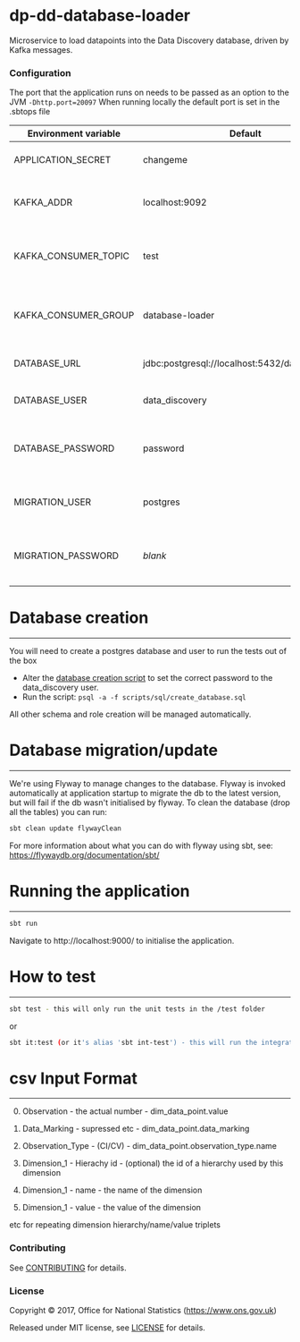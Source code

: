 # dp-dd-database-loader

Microservice to load datapoints into the Data Discovery database, driven by Kafka messages.

### Configuration

The port that the application runs on needs to be passed as an option to the JVM `-Dhttp.port=20097`
When running locally the default port is set in the .sbtops file

| Environment variable | Default | Description
| -------------------- | ------- | -----------
| APPLICATION_SECRET   | changeme                                         | Required by Play framework
| KAFKA_ADDR           | localhost:9092                                   | The address of the Kafka instance
| KAFKA_CONSUMER_TOPIC | test                                             | The name of the Kafka topic consumed from 
| KAFKA_CONSUMER_GROUP | database-loader                                  | The name of the Kafka consumer group
| DATABASE_URL         | jdbc:postgresql://localhost:5432/data_discovery  | The URL of the database
| DATABASE_USER        | data_discovery                                   | The database user name
| DATABASE_PASSWORD    | password                                         | The password for the database user
| MIGRATION_USER       | postgres                                         | Database user to use for schema migrations
| MIGRATION_PASSWORD   | *blank*                                          | Password for database migration user

# Database creation
----
You will need to create a postgres database and user to run the tests out of the box
- Alter the [database creation script](scripts/sql/create_database.sql) to set the correct password to the data_discovery user.
- Run the script: `psql -a -f scripts/sql/create_database.sql`

All other schema and role creation will be managed automatically.

# Database migration/update
----
We're using Flyway to manage changes to the database. Flyway is invoked automatically at application startup to migrate the db to the latest version, but will fail if the db wasn't initialised by flyway.
To clean the database (drop all the tables) you can run:
```bash
sbt clean update flywayClean
```
For more information about what you can do with flyway using sbt, see: https://flywaydb.org/documentation/sbt/

# Running the application
----

```bash
sbt run
```

Navigate to http://localhost:9000/ to initialise the application.

# How to test
----

```bash
sbt test - this will only run the unit tests in the /test folder 
```
or
```bash
sbt it:test (or it's alias 'sbt int-test') - this will run the integration tests in the /it folder
```

# csv Input Format
---
0. Observation    - the actual number  -  dim_data_point.value
1. Data_Marking   - supressed etc   - dim_data_point.data_marking
2. Observation_Type  - (CI/CV) - dim_data_point.observation_type.name

3. Dimension_1 - Hierachy id - (optional) the id of a hierarchy used by this dimension 
4. Dimension_1 - name - the name of the dimension
5. Dimension_1 - value - the value of the dimension

etc for repeating dimension hierarchy/name/value triplets

### Contributing

See [CONTRIBUTING](CONTRIBUTING.md) for details.

### License

Copyright ©‎ 2017, Office for National Statistics (https://www.ons.gov.uk)

Released under MIT license, see [LICENSE](LICENSE.md) for details.
